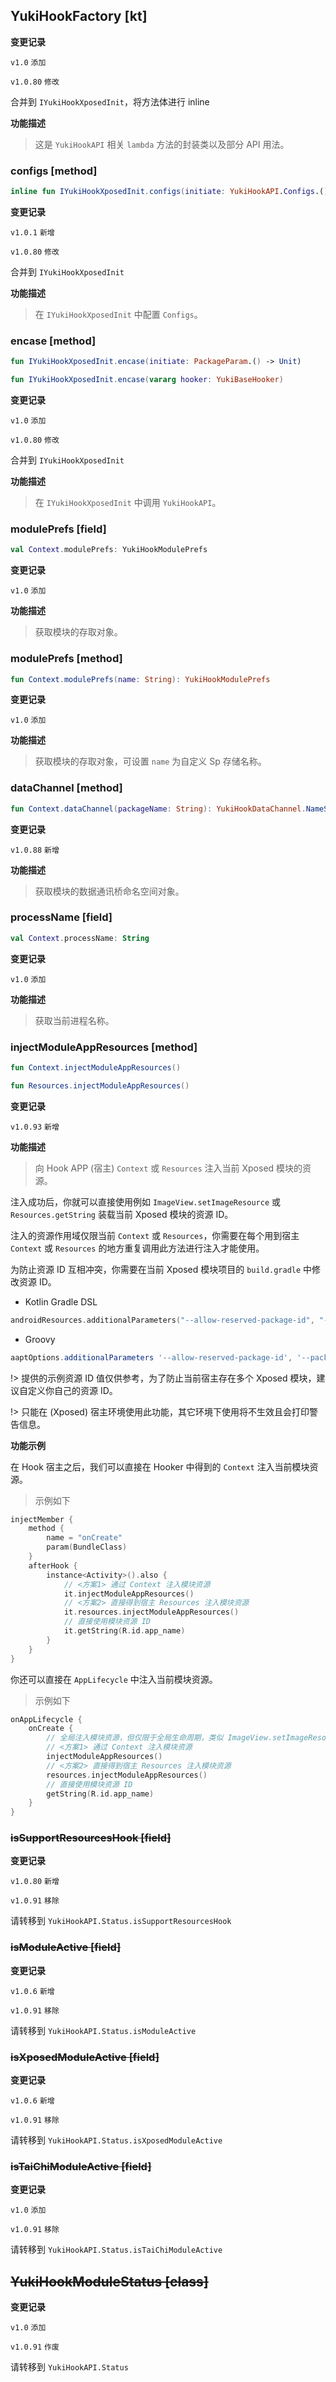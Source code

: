 ## YukiHookFactory [kt]

**变更记录**

`v1.0` `添加`

`v1.0.80` `修改`

合并到 `IYukiHookXposedInit`，将方法体进行 inline

**功能描述**

> 这是 `YukiHookAPI` 相关 `lambda` 方法的封装类以及部分 API 用法。

### configs [method]

```kotlin
inline fun IYukiHookXposedInit.configs(initiate: YukiHookAPI.Configs.() -> Unit)
```

**变更记录**

`v1.0.1` `新增`

`v1.0.80` `修改`

合并到 `IYukiHookXposedInit`

**功能描述**

> 在 `IYukiHookXposedInit` 中配置 `Configs`。

### encase [method]

```kotlin
fun IYukiHookXposedInit.encase(initiate: PackageParam.() -> Unit)
```

```kotlin
fun IYukiHookXposedInit.encase(vararg hooker: YukiBaseHooker)
```

**变更记录**

`v1.0` `添加`

`v1.0.80` `修改`

合并到 `IYukiHookXposedInit`

**功能描述**

> 在 `IYukiHookXposedInit` 中调用 `YukiHookAPI`。

### modulePrefs [field]

```kotlin
val Context.modulePrefs: YukiHookModulePrefs
```

**变更记录**

`v1.0` `添加`

**功能描述**

> 获取模块的存取对象。

### modulePrefs [method]

```kotlin
fun Context.modulePrefs(name: String): YukiHookModulePrefs
```

**变更记录**

`v1.0` `添加`

**功能描述**

> 获取模块的存取对象，可设置 `name` 为自定义 Sp 存储名称。

### dataChannel [method]

```kotlin
fun Context.dataChannel(packageName: String): YukiHookDataChannel.NameSpace
```

**变更记录**

`v1.0.88` `新增`

**功能描述**

> 获取模块的数据通讯桥命名空间对象。

### processName [field]

```kotlin
val Context.processName: String
```

**变更记录**

`v1.0` `添加`

**功能描述**

> 获取当前进程名称。

### injectModuleAppResources [method]

```kotlin
fun Context.injectModuleAppResources()
```

```kotlin
fun Resources.injectModuleAppResources()
```

**变更记录**

`v1.0.93` `新增`

**功能描述**

> 向 Hook APP (宿主) `Context` 或 `Resources` 注入当前 Xposed 模块的资源。

注入成功后，你就可以直接使用例如 `ImageView.setImageResource` 或 `Resources.getString` 装载当前 Xposed 模块的资源 ID。

注入的资源作用域仅限当前 `Context` 或 `Resources`，你需要在每个用到宿主 `Context` 或 `Resources` 的地方重复调用此方法进行注入才能使用。

为防止资源 ID 互相冲突，你需要在当前 Xposed 模块项目的 `build.gradle` 中修改资源 ID。

- Kotlin Gradle DSL

```kotlin
androidResources.additionalParameters("--allow-reserved-package-id", "--package-id", "0x64")
```

- Groovy

```groovy
aaptOptions.additionalParameters '--allow-reserved-package-id', '--package-id', '0x64'
```

!> 提供的示例资源 ID 值仅供参考，为了防止当前宿主存在多个 Xposed 模块，建议自定义你自己的资源 ID。

!> 只能在 (Xposed) 宿主环境使用此功能，其它环境下使用将不生效且会打印警告信息。

**功能示例**

在 Hook 宿主之后，我们可以直接在 Hooker 中得到的 `Context` 注入当前模块资源。

> 示例如下

```kotlin
injectMember {
    method {
        name = "onCreate"
        param(BundleClass)
    }
    afterHook {
        instance<Activity>().also {
            // <方案1> 通过 Context 注入模块资源
            it.injectModuleAppResources()
            // <方案2> 直接得到宿主 Resources 注入模块资源
            it.resources.injectModuleAppResources()
            // 直接使用模块资源 ID
            it.getString(R.id.app_name)
        }
    }
}
```

你还可以直接在 `AppLifecycle` 中注入当前模块资源。

> 示例如下

```kotlin
onAppLifecycle {
    onCreate {
        // 全局注入模块资源，但仅限于全局生命周期，类似 ImageView.setImageResource 这样的方法在 Activity 中需要单独注入
        // <方案1> 通过 Context 注入模块资源
        injectModuleAppResources()
        // <方案2> 直接得到宿主 Resources 注入模块资源
        resources.injectModuleAppResources()
        // 直接使用模块资源 ID
        getString(R.id.app_name)
    }
}
```

### ~~isSupportResourcesHook [field]~~ <!-- {docsify-ignore} -->

**变更记录**

`v1.0.80` `新增`

`v1.0.91` `移除`

请转移到 `YukiHookAPI.Status.isSupportResourcesHook`

### ~~isModuleActive [field]~~ <!-- {docsify-ignore} -->

**变更记录**

`v1.0.6` `新增`

`v1.0.91` `移除`

请转移到 `YukiHookAPI.Status.isModuleActive`

### ~~isXposedModuleActive [field]~~ <!-- {docsify-ignore} -->

**变更记录**

`v1.0.6` `新增`

`v1.0.91` `移除`

请转移到 `YukiHookAPI.Status.isXposedModuleActive`

### ~~isTaiChiModuleActive [field]~~ <!-- {docsify-ignore} -->

**变更记录**

`v1.0` `添加`

`v1.0.91` `移除`

请转移到 `YukiHookAPI.Status.isTaiChiModuleActive`

## ~~YukiHookModuleStatus [class]~~ <!-- {docsify-ignore} -->

**变更记录**

`v1.0` `添加`

`v1.0.91` `作废`

请转移到 `YukiHookAPI.Status`